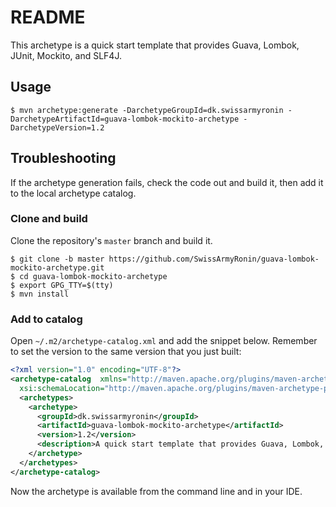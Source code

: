 # README

This archetype is a quick start template that provides Guava, Lombok, JUnit, Mockito, and SLF4J.

## Usage

```shell
$ mvn archetype:generate -DarchetypeGroupId=dk.swissarmyronin -DarchetypeArtifactId=guava-lombok-mockito-archetype -DarchetypeVersion=1.2
```

## Troubleshooting

If the archetype generation fails, check the code out and build it, then add it to the local archetype catalog.

### Clone and build

Clone the repository's ``master`` branch and build it.

```shell
$ git clone -b master https://github.com/SwissArmyRonin/guava-lombok-mockito-archetype.git
$ cd guava-lombok-mockito-archetype
$ export GPG_TTY=$(tty)
$ mvn install
```

### Add to catalog

Open ``~/.m2/archetype-catalog.xml`` and add the snippet below. Remember to set the version to the same version that you just built:

```xml
<?xml version="1.0" encoding="UTF-8"?>
<archetype-catalog  xmlns="http://maven.apache.org/plugins/maven-archetype-plugin/archetype-catalog/1.0.0" xmlns:xsi="http://www.w3.org/2001/XMLSchema-instance"
  xsi:schemaLocation="http://maven.apache.org/plugins/maven-archetype-plugin/archetype-catalog/1.0.0 http://maven.apache.org/xsd/archetype-catalog-1.0.0.xsd">
  <archetypes>
    <archetype>
      <groupId>dk.swissarmyronin</groupId>
      <artifactId>guava-lombok-mockito-archetype</artifactId>
      <version>1.2</version>
      <description>A quick start template that provides Guava, Lombok, JUnit, Mockito, and SLF4J.</description>
    </archetype>
  </archetypes>
</archetype-catalog>
```

Now the archetype is available from the command line and in your IDE.
